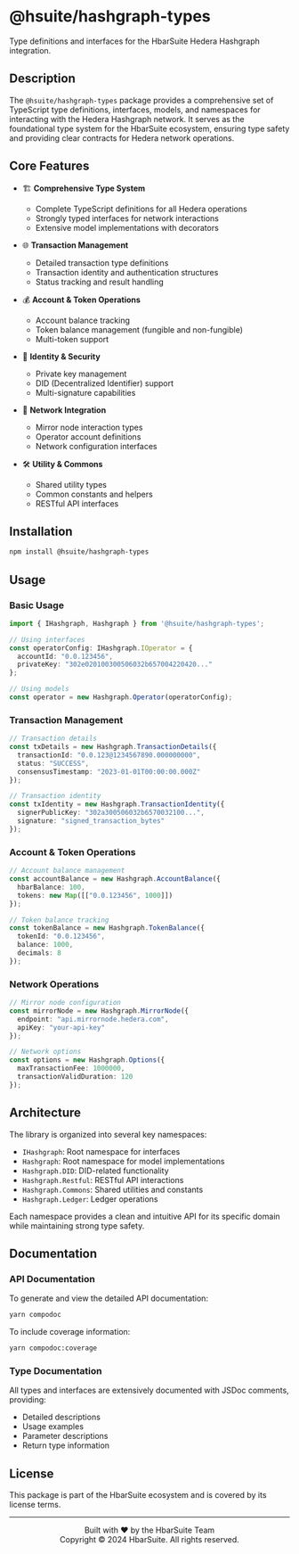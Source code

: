 # @hsuite/hashgraph-types

Type definitions and interfaces for the HbarSuite Hedera Hashgraph integration.

## Description

The `@hsuite/hashgraph-types` package provides a comprehensive set of TypeScript type definitions, interfaces, models, and namespaces for interacting with the Hedera Hashgraph network. It serves as the foundational type system for the HbarSuite ecosystem, ensuring type safety and providing clear contracts for Hedera network operations.

## Core Features

- 🏗️ **Comprehensive Type System**
  - Complete TypeScript definitions for all Hedera operations
  - Strongly typed interfaces for network interactions
  - Extensive model implementations with decorators

- 🌐 **Transaction Management**
  - Detailed transaction type definitions
  - Transaction identity and authentication structures
  - Status tracking and result handling

- 💰 **Account & Token Operations**
  - Account balance tracking
  - Token balance management (fungible and non-fungible)
  - Multi-token support

- 🔐 **Identity & Security**
  - Private key management
  - DID (Decentralized Identifier) support
  - Multi-signature capabilities

- 📡 **Network Integration**
  - Mirror node interaction types
  - Operator account definitions
  - Network configuration interfaces

- 🛠️ **Utility & Commons**
  - Shared utility types
  - Common constants and helpers
  - RESTful API interfaces

## Installation

```bash
npm install @hsuite/hashgraph-types
```

## Usage

### Basic Usage

```typescript
import { IHashgraph, Hashgraph } from '@hsuite/hashgraph-types';

// Using interfaces
const operatorConfig: IHashgraph.IOperator = {
  accountId: "0.0.123456",
  privateKey: "302e020100300506032b657004220420..."
};

// Using models
const operator = new Hashgraph.Operator(operatorConfig);
```

### Transaction Management

```typescript
// Transaction details
const txDetails = new Hashgraph.TransactionDetails({
  transactionId: "0.0.123@1234567890.000000000",
  status: "SUCCESS",
  consensusTimestamp: "2023-01-01T00:00:00.000Z"
});

// Transaction identity
const txIdentity = new Hashgraph.TransactionIdentity({
  signerPublicKey: "302a300506032b6570032100...",
  signature: "signed_transaction_bytes"
});
```

### Account & Token Operations

```typescript
// Account balance management
const accountBalance = new Hashgraph.AccountBalance({
  hbarBalance: 100,
  tokens: new Map([["0.0.123456", 1000]])
});

// Token balance tracking
const tokenBalance = new Hashgraph.TokenBalance({
  tokenId: "0.0.123456",
  balance: 1000,
  decimals: 8
});
```

### Network Operations

```typescript
// Mirror node configuration
const mirrorNode = new Hashgraph.MirrorNode({
  endpoint: "api.mirrornode.hedera.com",
  apiKey: "your-api-key"
});

// Network options
const options = new Hashgraph.Options({
  maxTransactionFee: 1000000,
  transactionValidDuration: 120
});
```

## Architecture

The library is organized into several key namespaces:

- `IHashgraph`: Root namespace for interfaces
- `Hashgraph`: Root namespace for model implementations
- `Hashgraph.DID`: DID-related functionality
- `Hashgraph.Restful`: RESTful API interactions
- `Hashgraph.Commons`: Shared utilities and constants
- `Hashgraph.Ledger`: Ledger operations

Each namespace provides a clean and intuitive API for its specific domain while maintaining strong type safety.

## Documentation

### API Documentation

To generate and view the detailed API documentation:

```bash
yarn compodoc
```

To include coverage information:

```bash
yarn compodoc:coverage
```

### Type Documentation

All types and interfaces are extensively documented with JSDoc comments, providing:
- Detailed descriptions
- Usage examples
- Parameter descriptions
- Return type information

## License

This package is part of the HbarSuite ecosystem and is covered by its license terms.

---

<p align="center">
  Built with ❤️ by the HbarSuite Team<br>
  Copyright © 2024 HbarSuite. All rights reserved.
</p>